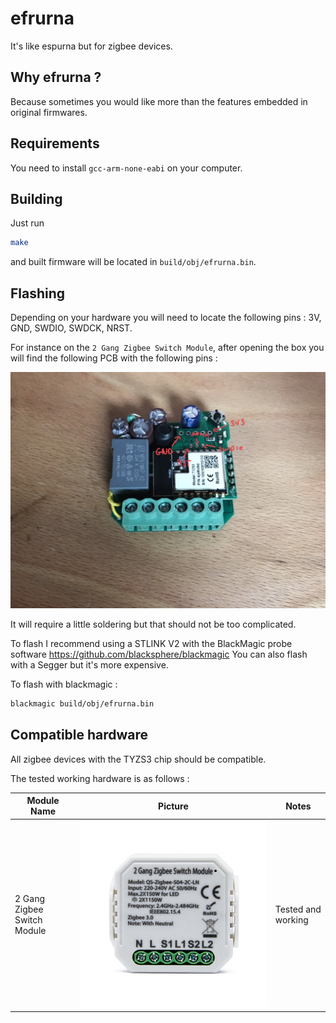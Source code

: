 # efrurna

It's like espurna but for zigbee devices.

## Why efrurna ?

Because sometimes you would like more than the features embedded in original firmwares.

## Requirements

You need to install `gcc-arm-none-eabi` on your computer.

## Building

Just run

```sh
make
```

and built firmware will be located in `build/obj/efrurna.bin`.

## Flashing

Depending on your hardware you will need to locate the following pins : 3V, GND, SWDIO, SWDCK, NRST.

For instance on the `2 Gang Zigbee Switch Module`, after opening the box you will find the following PCB with the following pins :

![](docs/assets/tuya_pcb.jpeg)

It will require a little soldering but that should not be too complicated.

To flash I recommend using a STLINK V2 with the BlackMagic probe software https://github.com/blacksphere/blackmagic You can also flash with a Segger but it's more expensive.

To flash with blackmagic :

```sh
blackmagic build/obj/efrurna.bin
```

## Compatible hardware

All zigbee devices with the TYZS3 chip should be compatible.

The tested working hardware is as follows :

| Module Name | Picture | Notes |
|-------------|---------|-------|
| 2 Gang Zigbee Switch Module|![](docs/assets/tuya_2gang_noneutral_zigbee.jpg)|Tested and working|